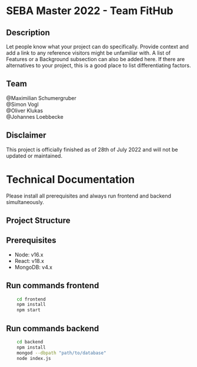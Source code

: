 # SEBA Master 2022 - Team FitHub

## Description
Let people know what your project can do specifically. Provide context and add a link to any reference visitors might be unfamiliar with. A list of Features or a Background subsection can also be added here. If there are alternatives to your project, this is a good place to list differentiating factors.

## Team
@Maximilian Schumergruber  
@Simon Vogl  
@Oliver Klukas  
@Johannes Loebbecke  

## Disclaimer
This project is officially finished as of 28th of July 2022 and will not be updated or maintained.

# Technical Documentation
Please install all prerequisites and always run frontend and backend simultaneously.

## Project Structure

## Prerequisites
- Node: v16.x
- React: v18.x
- MongoDB: v4.x

## Run commands frontend
```bash
    cd frontend
    npm install
    npm start
 ```

## Run commands backend
```bash
    cd backend
    npm install
    mongod --dbpath "path/to/database"
    node index.js
```
